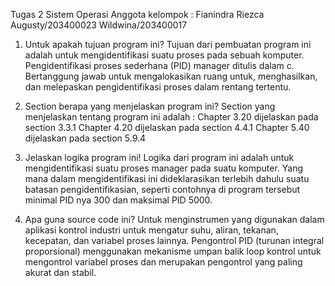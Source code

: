 Tugas 2 Sistem Operasi Anggota kelompok : Fianindra Riezca Augusty/203400023 Wildwina/203400017

1. Untuk apakah tujuan program ini? Tujuan dari pembuatan program ini adalah untuk mengidentifikasi suatu proses pada sebuah komputer. Pengidentifikasi proses sederhana (PID) manager ditulis dalam c. Bertanggung jawab untuk mengalokasikan ruang untuk, menghasilkan, dan melepaskan pengidentifikasi proses dalam rentang tertentu.

2. Section berapa yang menjelaskan program ini? Section yang menjelaskan tentang program ini adalah :
Chapter 3.20 dijelaskan pada section 3.3.1
Chapter 4.20 dijelaskan pada section 4.4.1
Chapter 5.40 dijelaskan pada section 5.9.4

3. Jelaskan logika program ini! Logika dari program ini adalah untuk mengidentifikasi suatu proses manager pada suatu komputer. Yang mana dalam mengidentifikasi ini dideklarasikan terlebih dahulu suatu batasan pengidentifikasian, seperti contohnya di program tersebut minimal PID nya 300 dan maksimal PID 5000.

4. Apa guna source code ini? Untuk menginstrumen yang digunakan dalam aplikasi kontrol industri untuk mengatur suhu, aliran, tekanan, kecepatan, dan variabel proses lainnya. Pengontrol PID (turunan integral proporsional) menggunakan mekanisme umpan balik loop kontrol untuk mengontrol variabel proses dan merupakan pengontrol yang paling akurat dan stabil.
